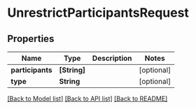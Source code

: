 # UnrestrictParticipantsRequest

## Properties
Name | Type | Description | Notes
------------ | ------------- | ------------- | -------------
**participants** | **[String]** |  | [optional] 
**type** | **String** |  | [optional] 

[[Back to Model list]](../README.md#documentation-for-models) [[Back to API list]](../README.md#documentation-for-api-endpoints) [[Back to README]](../README.md)


